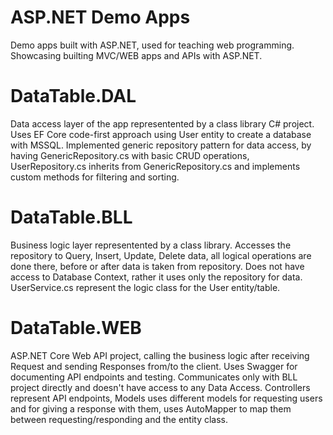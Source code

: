 # ASP.NET Demo Apps
Demo apps built with ASP.NET, used for teaching web programming. Showcasing builting MVC/WEB apps and APIs with ASP.NET.

# DataTable.DAL
Data access layer of the app representented by a class library C# project. Uses EF Core code-first approach using User entity to create a database with MSSQL. Implemented generic repository pattern for data access, by having GenericRepository.cs with basic CRUD operations, UserRepository.cs inherits from GenericRepository.cs and implements custom methods for filtering and sorting.

# DataTable.BLL
Business logic layer representented by a class library. Accesses the repository to Query, Insert, Update, Delete data, all logical operations are done there, before or after data is taken from repository. Does not have access to Database Context, rather it uses only the repository for data. UserService.cs represent the logic class for the User entity/table.

# DataTable.WEB
ASP.NET Core Web API project, calling the business logic after receiving Request and sending Responses from/to the client. Uses Swagger for documenting API endpoints and testing. Communicates only with BLL project directly and doesn't have access to any Data Access. Controllers represent API endpoints, Models uses different models for requesting users and for giving a response with them, uses AutoMapper to map them between requesting/responding and the entity class.
